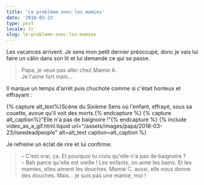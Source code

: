 ```yaml
---
title: 'Le problème avec les mamies'
date: '2018-03-23'
type: post
locale: fr
slug: le-probleme-avec-les-mamies
---
```


Les vacances arrivent. Je sens mon petit dernier préoccupé, donc je vais lui faire un câlin dans son lit et lui demande ce qui se passe.

<!-- more -->

> Papa, je veux pas aller chez Mamie A.  
> Je l'aime fort mais…

Il marque un temps d'arrêt puis chuchote comme si c'était honteux et effrayant : 

{% capture alt_text%}Scène du Sixième Sens où l'enfant, effrayé, sous sa couette, avoue qu'il voit des morts.{% endcapture %}
{% capture alt_caption%}"Elle n'a pas de baignoire !"{% endcapture %}
{% include video_as_a_gif.html.liquid
url="/assets/images/papa/2018-03-23/iseedeadpeople"
alt=alt_text
caption=alt_caption
%}

Je refreine un éclat de rire et lui confirme.

> – C'est vrai, ça. Et pourquoi tu crois qu'elle n'a pas de baignoire ?  
> – Bah parce qu'elle est vieille ! Les enfants, on aime les bains. Et les mamies, elles aiment les douches. Mamie C. aussi, elle nous donne des douches. Mais… je suis pas une mamie, moi !